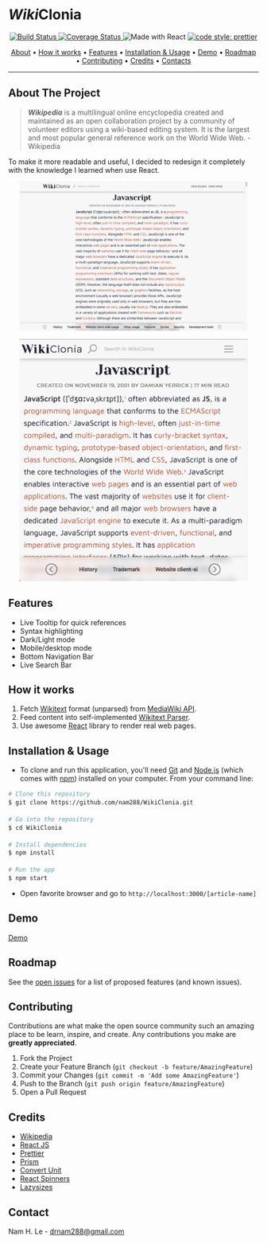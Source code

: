 # *Wiki*Clonia

<p align="center">
  <a href="https://travis-ci.org/nam288/nam288.github.io">
    <img src="https://travis-ci.org/nam288/nam288.github.io.svg?branch=master" alt="Build Status"/>
  </a>
  <a href="https://coveralls.io/github/nam288/nam288.github.io">
    <img src="https://coveralls.io/repos/github/nam288/nam288.github.io/badge.svg" alt="Coverage Status"/>
  </a>
  <img src="https://img.shields.io/badge/made%20with-React-62DAFB.svg" alt="Made with React"/>
  <a href="https://github.com/prettier/prettier">
    <img src="https://img.shields.io/badge/code_style-prettier-ff69b4.svg?style=round-square" alt="code style: prettier"/>
  </a>
</p>

<p align="center">
  <a href="#about-the-project">About</a> •
  <a href="#how-it-works">How it works</a> •
  <a href="#features">Features</a> •
  <a href="#installation--usage">Installation & Usage</a> •
  <a href="#demo">Demo</a> •
  <a href="#roadmap">Roadmap</a> •
  <a href="#contributing">Contributing</a> •
  <a href="#credits">Credits</a> •
  <a href="#contacts">Contacts</a>
</p>

---

<!-- ABOUT THE PROJECT -->

## About The Project

> **_Wikipedia_** is a multilingual online encyclopedia created and maintained as an open collaboration project by a community of volunteer editors using a wiki-based editing system. It is the largest and most popular general reference work on the World Wide Web. - Wikipedia

To make it more readable and useful, I decided to redesign it completely with the knowledge I learned when use React.

<p align="center">
  <img width="460" height="300" src="./desktop-screenshort-javascript.png">
</p>

<p align="center">
  <img width="460" src="./mobile-screenshort-javascript.png">
</p>

## Features

- Live Tooltip for quick references
- Syntax highlighting
- Dark/Light mode
- Mobile/desktop mode
- Bottom Navigation Bar
- Live Search Bar

## How it works

1. Fetch [Wikitext](https://en.wikipedia.org/wiki/Help:Wikitext) format (unparsed) from [MediaWiki API](https://www.mediawiki.org/wiki/API:Main_page).
2. Feed content into self-implemented [Wikitext Parser](https://develop).
3. Use awesome [React](https://reactjs.org) library to render real web pages.

## Installation & Usage

- To clone and run this application, you'll need [Git](https://git-scm.com) and [Node.js](https://nodejs.org/en/download/) (which comes with [npm](http://npmjs.com)) installed on your computer. From your command line:

```bash
# Clone this repository
$ git clone https://github.com/nam288/WikiClonia.git

# Go into the repository
$ cd WikiClonia

# Install dependencies
$ npm install

# Run the app
$ npm start
```

- Open favorite browser and go to `http://localhost:3000/[article-name]`

## Demo

[Demo](https://master.d2r1ueuf7wjahz.amplifyapp.com/JavaScript)

## Roadmap

See the [open issues](https://github.com/nam288/WikiClonia/issues) for a list of proposed features (and known issues).

## Contributing

Contributions are what make the open source community such an amazing place to be learn, inspire, and create. Any contributions you make are **greatly appreciated**.

1. Fork the Project
2. Create your Feature Branch (`git checkout -b feature/AmazingFeature`)
3. Commit your Changes (`git commit -m 'Add some AmazingFeature'`)
4. Push to the Branch (`git push origin feature/AmazingFeature`)
5. Open a Pull Request

## Credits

- [Wikipedia](https://www.wikipedia.org)
- [React JS](https://reactjs.org)
- [Prettier](https://prettier.io)
- [Prism](https://prismjs.com)
- [Convert Unit](https://www.npmjs.com/package/convert-units)
- [React Spinners](https://www.npmjs.com/package/react-spinners)
- [Lazysizes](https://www.npmjs.com/package/lazysizes)

## Contact

Nam H. Le - drnam288@gmail.com
